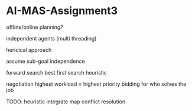 # AI-MAS-Assignment3

offline/online planning?


independent agents (multi threading)

hericical approach

assume sub-goal independence

forward search
	best first search
	heuristic

negotiation
	highest workload = highest priority
	bidding for who solves the job
	
	

	
TODO:
	heuristic
	integrate map
	conflict resolution